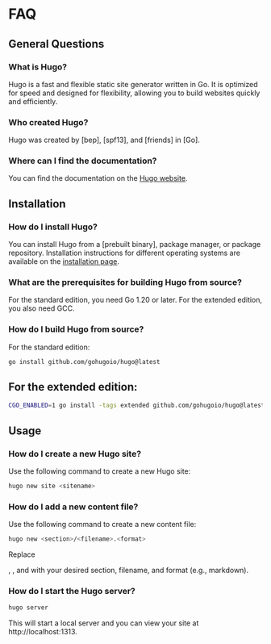 # FAQ

## General Questions

### What is Hugo?

Hugo is a fast and flexible static site generator written in Go. It is optimized for speed and designed for flexibility, allowing you to build websites quickly and efficiently.

### Who created Hugo?

Hugo was created by [bep], [spf13], and [friends] in [Go].

### Where can I find the documentation?

You can find the documentation on the [Hugo website](https://gohugo.io/documentation).

## Installation

### How do I install Hugo?

You can install Hugo from a [prebuilt binary], package manager, or package repository. Installation instructions for different operating systems are available on the [installation page](https://gohugo.io/installation).

### What are the prerequisites for building Hugo from source?

For the standard edition, you need Go 1.20 or later. For the extended edition, you also need GCC.

### How do I build Hugo from source?

For the standard edition:
```sh
go install github.com/gohugoio/hugo@latest
```

## For the extended edition:
```sh
CGO_ENABLED=1 go install -tags extended github.com/gohugoio/hugo@latest
```

## Usage
### How do I create a new Hugo site?
Use the following command to create a new Hugo site:

```sh
hugo new site <sitename>
```

### How do I add a new content file?
Use the following command to create a new content file:
```sh
hugo new <section>/<filename>.<format>
```
Replace <section>, <filename>, and <format> with your desired section, filename, and format (e.g., markdown).

### How do I start the Hugo server?

```sh
hugo server
```
This will start a local server and you can view your site at http://localhost:1313.



